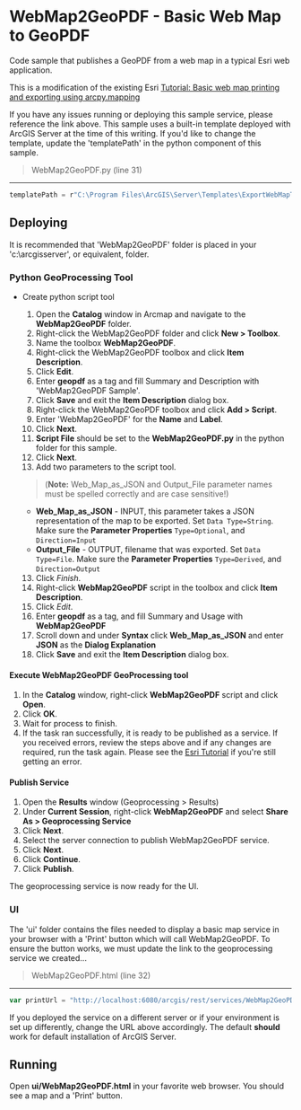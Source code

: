 # WebMap2GeoPDF - Basic Web Map to GeoPDF
Code sample that publishes a GeoPDF from a web map in a typical Esri web application.

This is a modification of the existing Esri [Tutorial: Basic web map printing and exporting using arcpy.mapping](http://server.arcgis.com/en/server/latest/publish-services/linux/gp-service-example-basic-high-quality-webmap-printing.htm)

If you have any issues running or deploying this sample service, please reference the link above.  This sample uses a built-in template deployed with ArcGIS Server at the time of this writing.  If you'd like to change the template, update the 'templatePath' in the python component of this sample.

> WebMap2GeoPDF.py (line 31)
___
```javascript
templatePath = r"C:\Program Files\ArcGIS\Server\Templates\ExportWebMapTemplates"
```

## Deploying
It is recommended that 'WebMap2GeoPDF' folder is placed in your 'c:\arcgisserver', or equivalent, folder.  

### Python GeoProcessing Tool
- Create python script tool
  1. Open the **Catalog** window in Arcmap and navigate to the **WebMap2GeoPDF** folder.
  2. Right-click the WebMap2GeoPDF folder and click **New > Toolbox**.
  3. Name the toolbox **WebMap2GeoPDF**.
  4. Right-click the WebMap2GeoPDF toolbox and click **Item Description**.
  5. Click **Edit**.
  6. Enter **geopdf** as a tag and fill Summary and Description with 'WebMap2GeoPDF Sample'.
  7. Click **Save** and exit the **Item Description** dialog box.
  8. Right-click the WebMap2GeoPDF toolbox and click **Add > Script**.
  9. Enter 'WebMap2GeoPDF' for the **Name** and **Label**.
  10. Click **Next**.
  11. **Script File** should be set to the **WebMap2GeoPDF.py** in the python folder for this sample.
  12. Click **Next**.
  12. Add two parameters to the script tool.  
    >(**Note:** Web_Map_as_JSON and Output_File parameter names must be spelled correctly and are case sensitive!)

    - **Web_Map_as_JSON** - INPUT, this parameter takes a JSON representation of the map to be exported.  Set `Data Type=String`.  Make sure the **Parameter Properties**
      `Type=Optional`, and `Direction=Input`
    - **Output_File** - OUTPUT, filename that was exported.  Set `Data Type=File`.  Make sure the **Parameter Properties** 
      `Type=Derived`, and `Direction=Output`
  13. Click *Finish*.
  14. Right-click **WebMap2GeoPDF** script in the toolbox and click **Item Description**.
  15. Click *Edit*.
  16. Enter **geopdf** as a tag, and fill Summary and Usage with **WebMap2GeoPDF**
  17. Scroll down and under **Syntax** click **Web_Map_as_JSON** and enter **JSON** as the **Dialog Explanation**
  18. Click **Save** and exit the **Item Description** dialog box.

#### Execute WebMap2GeoPDF GeoProcessing tool
1. In the **Catalog** window, right-click **WebMap2GeoPDF** script and click **Open**.
2. Click **OK**.  
3. Wait for process to finish.
4. If the task ran successfully, it is ready to be published as a service.  If you received errors, review the steps above and if any changes are required, run the task again.  Please see the [Esri Tutorial](http://server.arcgis.com/en/server/latest/publish-services/linux/gp-service-example-basic-high-quality-webmap-printing.htm) if you're still getting an error.  

#### Publish Service
1. Open the **Results** window (Geoprocessing > Results)
2. Under **Current Session**, right-click **WebMap2GeoPDF** and select **Share As > Geoprocessing Service**
3. Click **Next**.
4. Select the server connection to publish WebMap2GeoPDF service.
5. Click **Next**.
6. Click **Continue**.
6. Click **Publish**.

The geoprocessing service is now ready for the UI.

### UI
The 'ui' folder contains the files needed to display a basic map service in your browser with a 'Print' button which will call WebMap2GeoPDF.  To ensure the button works, we must update the link to the geoprocessing service we created...

> WebMap2GeoPDF.html (line 32)
___
```javascript
var printUrl = "http://localhost:6080/arcgis/rest/services/WebMap2GeoPDF/GPServer/WebMap2GeoPDF";
```

If you deployed the service on a different server or if your environment is set up differently, change the URL above accordingly.  The default **should** work for default installation of ArcGIS Server.  

## Running
Open **ui/WebMap2GeoPDF.html** in your favorite web browser.  You should see a map and a 'Print' button.  